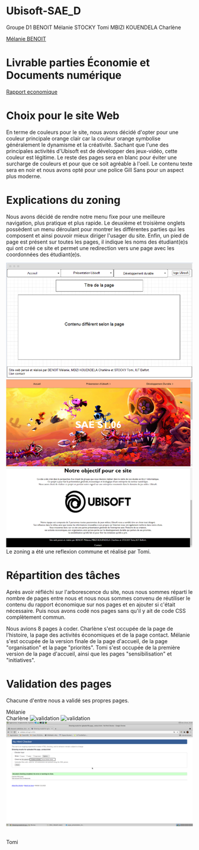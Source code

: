 # Ubisoft-SAE_D


Groupe D1
BENOIT Mélanie
STOCKY Tomi
MBIZI KOUENDELA Charlène


[Mélanie BENOIT](mailto:mbenoit@edu.univ-fcomte.fr?subject=SAE1.06)


# Livrable parties Économie et Documents numérique
[Rapport economique](doc/BENOIT_S1D1_RapportUBISOFT.pdf)

# Choix pour le site Web
En terme de couleurs pour le site, nous avons décidé d'opter pour une couleur principale orange clair car la couleur orange symbolise généralement le dynamisme et la créativité. Sachant que l'une des principales activités d'Ubisoft est de développer des jeux-vidéo, cette couleur est légitime. 
Le reste des pages sera en blanc pour éviter une surcharge de couleurs et pour que ce soit agréable à l'oeil. Le contenu texte sera en noir et nous avons opté pour une police  Gill Sans pour un aspect plus moderne.

# Explications du zoning
Nous avons décidé de rendre notre menu fixe pour une meilleure navigation, plus pratique et plus rapide. Le deuxième et troisième onglets possèdent un menu déroulant pour montrer les différentes parties qui les composent et ainsi pouvoir mieux diriger l'usager du site. Enfin, un pied de page est présent sur toutes les pages, il indique les noms des étudiant(e)s qui ont créé ce site et permet une redirection vers une page avec les coordonnées des étudiant(e)s.


![écran de zoning](doc/ecran_zoning.png)
![écran prototype](doc/ecran_prototype.png)
Le zoning a été une reflexion commune et réalisé par Tomi.




# Répartition des tâches

Après avoir réfléchi sur l'arborescence du site, nous nous sommes réparti le nombre de pages entre nous et nous nous sommes convenu de réutiliser le contenu du rapport économique sur nos pages et en ajouter si c'était nécessaire. Puis nous avons codé nos pages sans qu'il y ait de code CSS complètement commun.

Nous avions 8 pages à coder. 
Charlène s'est occupée de la page de l'histoire, la page des activités économiques et de la page contact.
Mélanie s'est occupée de la version finale de la page d'accueil, de la page "organisation" et la page "priorités".  Tomi s'est occupée de la première version de la page d'accueil, ainsi que les pages "sensibilisation" et "initiatives".

# Validation des pages
Chacune d'entre nous a validé ses propres pages.

 Mélanie
 <br>
 Charlène
 ![validation](doc/charlene_validation_économie.png)
 ![validation](doc/charlene_validation_présentation.png)
 ![validation](doc/charlene_validation_contact.png)
 
 <br>
 Tomi


